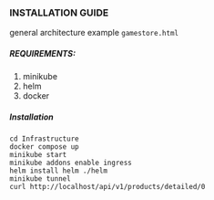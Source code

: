 <h3>INSTALLATION GUIDE</h3>

general architecture example ```gamestore.html```

<h5>REQUIREMENTS:</h5>

1. minikube
2. helm
3. docker

<h5>Installation</h5>

```
cd Infrastructure
docker compose up
minikube start
minikube addons enable ingress
helm install helm ./helm
minikube tunnel
curl http://localhost/api/v1/products/detailed/0
```
